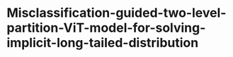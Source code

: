 # Misclassification-guided-two-level-partition-ViT-model-for-solving-implicit-long-tailed-distribution